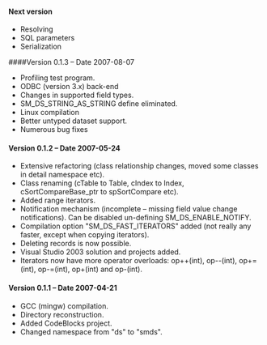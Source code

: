 
#### Next version
* Resolving
* SQL parameters
* Serialization

####Version 0.1.3 – Date 2007-08-07
* Profiling test program. 
* ODBC (version 3.x) back-end 
* Changes in supported field types.
* SM_DS_STRING_AS_STRING define eliminated.
* Linux compilation
* Better untyped dataset support.
* Numerous bug fixes

#### Version 0.1.2 – Date 2007-05-24
* Extensive refactoring (class relationship changes, moved some classes in detail namespace etc).
* Class renaming (cTable to Table, cIndex to Index, cSortCompareBase_ptr to spSortCompare etc).
* Added range iterators.
* Notification mechanism (incomplete – missing field value change notifications). Can be disabled un-defining SM_DS_ENABLE_NOTIFY.
* Compilation option "SM_DS_FAST_ITERATORS" added (not really any faster, except when copying iterators).
* Deleting records is now possible.
* Visual Studio 2003 solution and projects added.
* Iterators now have more operator overloads: op++(int), op--(int), op+=(int), op-=(int), op+(int) and op-(int).

#### Version 0.1.1 – Date 2007-04-21
* GCC (mingw) compilation.
* Directory reconstruction.
* Added CodeBlocks project.
* Changed namespace from "ds" to "smds".
